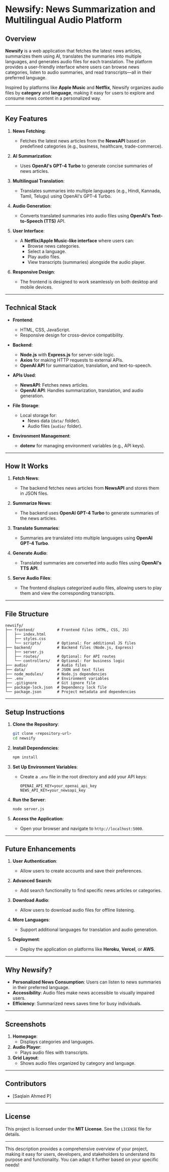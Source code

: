 # **Newsify: News Summarization and Multilingual Audio Platform**

## **Overview**
**Newsify** is a web application that fetches the latest news articles, summarizes them using AI, translates the summaries into multiple languages, and generates audio files for each translation. The platform provides a user-friendly interface where users can browse news categories, listen to audio summaries, and read transcripts—all in their preferred language.

Inspired by platforms like **Apple Music** and **Netflix**, Newsify organizes audio files by **category** and **language**, making it easy for users to explore and consume news content in a personalized way.

---

## **Key Features**
1. **News Fetching**:
   - Fetches the latest news articles from the **NewsAPI** based on predefined categories (e.g., business, healthcare, trade-commerce).

2. **AI Summarization**:
   - Uses **OpenAI's GPT-4 Turbo** to generate concise summaries of news articles.

3. **Multilingual Translation**:
   - Translates summaries into multiple languages (e.g., Hindi, Kannada, Tamil, Telugu) using OpenAI's GPT-4 Turbo.

4. **Audio Generation**:
   - Converts translated summaries into audio files using **OpenAI's Text-to-Speech (TTS)** API.

5. **User Interface**:
   - A **Netflix/Apple Music-like interface** where users can:
     - Browse news categories.
     - Select a language.
     - Play audio files.
     - View transcripts (summaries) alongside the audio player.

6. **Responsive Design**:
   - The frontend is designed to work seamlessly on both desktop and mobile devices.

---

## **Technical Stack**
- **Frontend**:
  - HTML, CSS, JavaScript.
  - Responsive design for cross-device compatibility.

- **Backend**:
  - **Node.js** with **Express.js** for server-side logic.
  - **Axios** for making HTTP requests to external APIs.
  - **OpenAI API** for summarization, translation, and text-to-speech.

- **APIs Used**:
  - **NewsAPI**: Fetches news articles.
  - **OpenAI API**: Handles summarization, translation, and audio generation.

- **File Storage**:
  - Local storage for:
    - News data (`data/` folder).
    - Audio files (`audio/` folder).

- **Environment Management**:
  - **dotenv** for managing environment variables (e.g., API keys).

---

## **How It Works**
1. **Fetch News**:
   - The backend fetches news articles from **NewsAPI** and stores them in JSON files.

2. **Summarize News**:
   - The backend uses **OpenAI GPT-4 Turbo** to generate summaries of the news articles.

3. **Translate Summaries**:
   - Summaries are translated into multiple languages using **OpenAI GPT-4 Turbo**.

4. **Generate Audio**:
   - Translated summaries are converted into audio files using **OpenAI's TTS API**.

5. **Serve Audio Files**:
   - The frontend displays categorized audio files, allowing users to play them and view the corresponding transcripts.

---

## **File Structure**
```
newsify/
├── frontend/          # Frontend files (HTML, CSS, JS)
│   ├── index.html
│   ├── styles.css
│   └── scripts/       # Optional: For additional JS files
├── backend/           # Backend files (Node.js, Express)
│   ├── server.js
│   ├── routes/        # Optional: For API routes
│   └── controllers/   # Optional: For business logic
├── audio/             # Audio files
├── data/              # JSON and text files
├── node_modules/      # Node.js dependencies
├── .env               # Environment variables
├── .gitignore         # Git ignore file
├── package-lock.json  # Dependency lock file
└── package.json       # Project metadata and dependencies
```

---

## **Setup Instructions**
1. **Clone the Repository**:
   ```bash
   git clone <repository-url>
   cd newsify
   ```

2. **Install Dependencies**:
   ```bash
   npm install
   ```

3. **Set Up Environment Variables**:
   - Create a `.env` file in the root directory and add your API keys:
     ```
     OPENAI_API_KEY=your_openai_api_key
     NEWS_API_KEY=your_newsapi_key
     ```

4. **Run the Server**:
   ```bash
   node server.js
   ```

5. **Access the Application**:
   - Open your browser and navigate to `http://localhost:5000`.

---

## **Future Enhancements**
1. **User Authentication**:
   - Allow users to create accounts and save their preferences.

2. **Advanced Search**:
   - Add search functionality to find specific news articles or categories.

3. **Download Audio**:
   - Allow users to download audio files for offline listening.

4. **More Languages**:
   - Support additional languages for translation and audio generation.

5. **Deployment**:
   - Deploy the application on platforms like **Heroku**, **Vercel**, or **AWS**.

---

## **Why Newsify?**
- **Personalized News Consumption**: Users can listen to news summaries in their preferred language.
- **Accessibility**: Audio files make news accessible to visually impaired users.
- **Efficiency**: Summarized news saves time for busy individuals.

---

## **Screenshots**
1. **Homepage**:
   - Displays categories and languages.
2. **Audio Player**:
   - Plays audio files with transcripts.
3. **Grid Layout**:
   - Shows audio files organized by category and language.

---

## **Contributors**
- [Saqlain Ahmed P]

---

## **License**
This project is licensed under the **MIT License**. See the `LICENSE` file for details.

---

This description provides a comprehensive overview of your project, making it easy for users, developers, and stakeholders to understand its purpose and functionality. You can adapt it further based on your specific needs!
